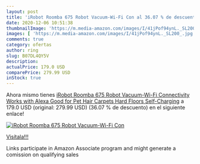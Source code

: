 ```yaml
---
layout: post
title: 'iRobot Roomba 675 Robot Vacuum-Wi-Fi Con al 36.07 % de descuento'
date: 2020-12-06 10:51:38
thumbnailImage: 'https://m.media-amazon.com/images/I/41jPof94ynL._SL200_.jpg'
images: [ 'https://m.media-amazon.com/images/I/41jPof94ynL._SL200_.jpg' ]
comments: true
category: ofertas
author: ring
slug: B07DL4QY5V
description:
actualPrice: 179.0 USD
comparePrice: 279.99 USD
inStock: true
---
```


Ahora mismo tienes [iRobot Roomba 675 Robot Vacuum-Wi-Fi Connectivity  Works with Alexa  Good for Pet Hair  Carpets  Hard Floors  Self-Charging](https://www.amazon.com/dp/B07DL4QY5V/?tag=tolees-20) a 179.0 USD (original: 279.99 USD) (36.07 %  de descuento) en el siguiente enlace!

[![iRobot Roomba 675 Robot Vacuum-Wi-Fi Con](https://m.media-amazon.com/images/I/41jPof94ynL._SL200_.jpg)](https://www.amazon.com/dp/B07DL4QY5V/?tag=tolees-20)

[Visítala!!!](https://www.amazon.com/dp/B07DL4QY5V/?tag=tolees-20)

Links participate in Amazon Associate program and might generate a comission on qualifying sales
